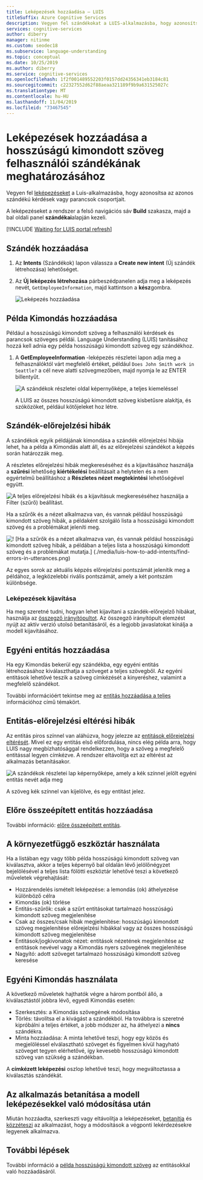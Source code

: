 ```yaml
---
title: Leképezések hozzáadása – LUIS
titleSuffix: Azure Cognitive Services
description: Vegyen fel szándékokat a LUIS-alkalmazásba, hogy azonosítsa az azonos szándékkal rendelkező kérdések vagy parancsok csoportjait.
services: cognitive-services
author: diberry
manager: nitinme
ms.custom: seodec18
ms.subservice: language-understanding
ms.topic: conceptual
ms.date: 10/25/2019
ms.author: diberry
ms.service: cognitive-services
ms.openlocfilehash: 1f2f001489552203f0157dd24356341eb3184c81
ms.sourcegitcommit: c22327552d62f88aeaa321189f9b9a631525027c
ms.translationtype: MT
ms.contentlocale: hu-HU
ms.lasthandoff: 11/04/2019
ms.locfileid: "73467545"
---
```

# <a name="add-intents-to-determine-user-intention-of-utterances"></a>Leképezések hozzáadása a hosszúságú kimondott szöveg felhasználói szándékának meghatározásához

Vegyen fel [leképezéseket](luis-concept-intent.md) a Luis-alkalmazásba, hogy azonosítsa az azonos szándékú kérdések vagy parancsok csoportjait. 

A leképezéseket a rendszer a felső navigációs sáv **Build** szakasza, majd a bal oldali panel **szándékai**alapján kezeli. 

[!INCLUDE [Waiting for LUIS portal refresh](./includes/wait-v3-upgrade.md)]

## <a name="add-intent"></a>Szándék hozzáadása

1. Az **Intents** (Szándékok) lapon válassza a **Create new intent** (Új szándék létrehozása) lehetőséget.

1. Az **Új leképezés létrehozása** párbeszédpanelen adja meg a leképezés nevét, `GetEmployeeInformation`, majd kattintson a **kész**gombra.

    ![Leképezés hozzáadása](./media/luis-how-to-add-intents/Addintent-dialogbox.png)

## <a name="add-an-example-utterance"></a>Példa Kimondás hozzáadása

Például a hosszúságú kimondott szöveg a felhasználói kérdések és parancsok szöveges példái. Language Understanding (LUIS) tanításához hozzá kell adnia egy példa hosszúságú kimondott szöveg egy szándékhoz.

1. A **GetEmployeeInformation** -leképezés részletei lapon adja meg a felhasználóktól várt megfelelő értéket, például `Does John Smith work in Seattle?` a cél neve alatti szövegmezőben, majd nyomja le az ENTER billentyűt.
 
    ![A szándékok részletei oldal képernyőképe, a teljes kiemeléssel](./media/luis-how-to-add-intents/add-new-utterance-to-intent.png) 

    A LUIS az összes hosszúságú kimondott szöveg kisbetűsre alakítja, és szóközöket, például kötőjeleket hoz létre.

<a name="#intent-prediction-discrepancy-errors"></a>

## <a name="intent-prediction-errors"></a>Szándék-előrejelzési hibák 

A szándékok egyik példájának kimondása a szándék előrejelzési hibája lehet, ha a példa a Kimondás alatt áll, és az előrejelzési szándékot a képzés során határozzák meg. 

A részletes előrejelzési hibák megkereséséhez és a kijavításához használja a **szűrési** lehetőség **kiértékelési** beállításait a helytelen és a nem egyértelmű beállításhoz a **Részletes nézet** **megtekintési** lehetőségével együtt. 

![A teljes előrejelzési hibák és a kijavításuk megkereséséhez használja a Filter (szűrő) beállítást.](./media/luis-how-to-add-intents/find-intent-prediction-errors.png)

Ha a szűrők és a nézet alkalmazva van, és vannak például hosszúságú kimondott szöveg hibák, a példaként szolgáló lista a hosszúságú kimondott szöveg és a problémákat jeleníti meg.

![! [Ha a szűrők és a nézet alkalmazva van, és vannak például hosszúságú kimondott szöveg hibák, a példában a teljes lista a hosszúságú kimondott szöveg és a problémákat mutatja.] (./media/luis-how-to-add-intents/find-errors-in-utterances.png)](./media/luis-how-to-add-intents/find-errors-in-utterances.png#lightbox)

Az egyes sorok az aktuális képzés előrejelzési pontszámát jelenítik meg a példához, a legközelebbi rivális pontszámát, amely a két pontszám különbsége. 

### <a name="fixing-intents"></a>Leképezések kijavítása

Ha meg szeretné tudni, hogyan lehet kijavítani a szándék-előrejelző hibákat, használja az [összegző irányítópultot](luis-how-to-use-dashboard.md). Az összegző irányítópult elemzést nyújt az aktív verzió utolsó betanításáról, és a legjobb javaslatokat kínálja a modell kijavításához.  

## <a name="add-a-custom-entity"></a>Egyéni entitás hozzáadása

Ha egy Kimondás bekerül egy szándékba, egy egyéni entitás létrehozásához kiválaszthatja a szöveget a teljes szövegből. Az egyéni entitások lehetővé teszik a szöveg címkézését a kinyeréshez, valamint a megfelelő szándékot. 

További információért tekintse meg az [entitás hozzáadása a teljes](luis-how-to-add-example-utterances.md) információhoz című témakört.

## <a name="entity-prediction-discrepancy-errors"></a>Entitás-előrejelzési eltérési hibák 

Az entitás piros színnel van aláhúzva, hogy jelezze az [entitások előrejelzési eltérését](luis-how-to-add-example-utterances.md#entity-status-predictions). Mivel ez egy entitás első előfordulása, nincs elég példa arra, hogy LUIS nagy megbízhatósággal rendelkezzen, hogy a szöveg a megfelelő entitással legyen címkézve. A rendszer eltávolítja ezt az eltérést az alkalmazás betanításakor. 

![A szándékok részletei lap képernyőképe, amely a kék színnel jelölt egyéni entitás nevét adja meg](./media/luis-how-to-add-intents/create-custom-entity-name-blue-highlight.png) 

A szöveg kék színnel van kijelölve, és egy entitást jelez.  

## <a name="add-a-prebuilt-entity"></a>Előre összeépített entitás hozzáadása

További információ: [előre összeépített entitás](luis-how-to-add-entities.md#add-a-prebuilt-entity-to-your-app).

## <a name="using-the-contextual-toolbar"></a>A környezetfüggő eszköztár használata

Ha a listában egy vagy több példa hosszúságú kimondott szöveg van kiválasztva, akkor a teljes képernyő bal oldalán lévő jelölőnégyzet bejelölésével a teljes lista fölötti eszköztár lehetővé teszi a következő műveletek végrehajtását:

* Hozzárendelés ismételt leképezése: a lemondás (ok) áthelyezése különböző célra
* Kimondás (ok) törlése
* Entitás-szűrők: csak a szűrt entitásokat tartalmazó hosszúságú kimondott szöveg megjelenítése
* Csak az összes/csak hibák megjelenítése: hosszúságú kimondott szöveg megjelenítése előrejelzési hibákkal vagy az összes hosszúságú kimondott szöveg megjelenítése
* Entitások/jogkivonatok nézet: entitások nézetének megjelenítése az entitások nevével vagy a Kimondás nyers szövegének megjelenítése
* Nagyító: adott szöveget tartalmazó hosszúságú kimondott szöveg keresése

## <a name="working-with-an-individual-utterance"></a>Egyéni Kimondás használata

A következő műveletek hajthatók végre a három pontból álló, a kiválasztástól jobbra lévő, egyedi Kimondás esetén:

* Szerkesztés: a Kimondás szövegének módosítása
* Törlés: távolítsa el a kivágást a szándékból. Ha továbbra is szeretné kipróbálni a teljes értéket, a jobb módszer az, ha áthelyezi a **nincs** szándékra. 
* Minta hozzáadása: A minta lehetővé teszi, hogy egy közös és megjelöléssel elválasztható szöveget és figyelmen kívül hagyható szöveget tegyen elérhetővé, így kevesebb hosszúságú kimondott szöveg van szükség a szándékban. 

A **címkézett leképezési** oszlop lehetővé teszi, hogy megváltoztassa a kiválasztás szándékát.

## <a name="train-your-app-after-changing-model-with-intents"></a>Az alkalmazás betanítása a modell leképezésekkel való módosítása után

Miután hozzáadta, szerkeszti vagy eltávolítja a leképezéseket, [betanítja](luis-how-to-train.md) és [közzéteszi](luis-how-to-publish-app.md) az alkalmazást, hogy a módosítások a végponti lekérdezésekre legyenek alkalmazva. 

## <a name="next-steps"></a>További lépések

További információ a [példa hosszúságú kimondott szöveg](luis-how-to-add-example-utterances.md) az entitásokkal való hozzáadásáról. 
